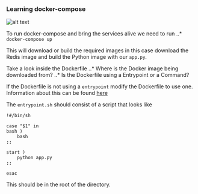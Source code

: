 ### Learning docker-compose

![alt text](https://i1.wp.com/foxutech.com/wp-content/uploads/2017/06/docker-compose1.png?fit=50%2C400&ssl=1 "docker-compose")

To run docker-compose and bring the services alive we need to run
..* `docker-compose up`

This will download or build the required images in this case download the Redis image and build the Python image with our `app.py`.

Take a look inside the Dockerfile
..* Where is the Docker image being downloaded from?
..* Is the Dockerfile using a Entrypoint or a Command?

If the Dockerfile is not using a `entrypoint` modify the Dockerfile to use one. Information about this can be found [here](https://docs.docker.com/engine/reference/builder/#entrypoint)

The `entrypoint.sh` should consist of a script that looks like

```
!#/bin/sh

case "$1" in
bash )
    bash
;;

start )
    python app.py
;;

esac

```

This should be in the root of the directory.

